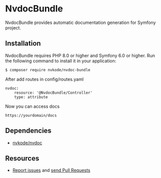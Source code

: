 NvdocBundle
==========

NvdocBundle provides automatic documentation generation for Symfony project.

Installation
---------

NvdocBundle requires PHP 8.0 or higher and Symfony 6.0 or higher.
Run the following command to install it in your application:

`$ composer require nvkode/nvdoc-bundle`

After add routes in config/routes.yaml

```
nvdoc:
    resource: '@NvdocBundle/Controller'
    type: attribute
```

Now you can access docs

`https://yourdomain/docs`

Dependencies
---------

* [nvkode/nvdoc](https://github.com/nvkode/nvdoc)

Resources
---------

* [Report issues](https://github.com/nvkode/nvdoc-bundle/issues) and
  [send Pull Requests](https://github.com/nvkode/nvdoc-bundle/pulls)
